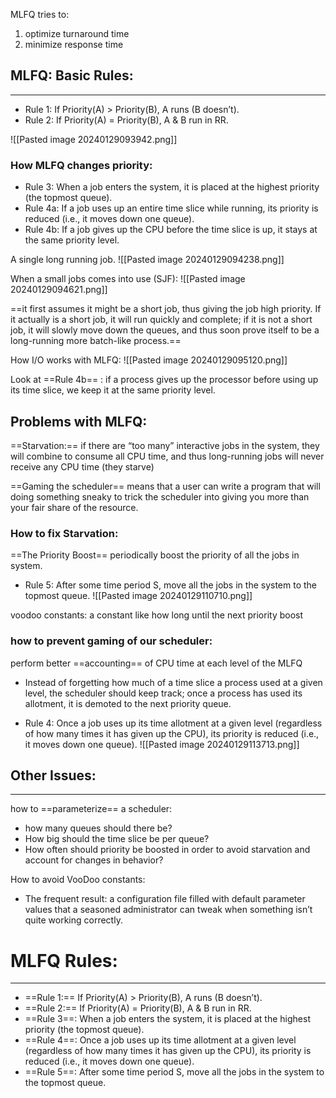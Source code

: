 MLFQ tries to:
1. optimize turnaround time
2. minimize response time

## MLFQ: Basic Rules:
---
- Rule 1: If Priority(A) > Priority(B), A runs (B doesn’t).
- Rule 2: If Priority(A) = Priority(B), A & B run in RR.

![[Pasted image 20240129093942.png]]

### How MLFQ changes priority:

- Rule 3: When a job enters the system, it is placed at the highest priority (the topmost queue).
- Rule 4a: If a job uses up an entire time slice while running, its priority is reduced (i.e., it moves down one queue).
- Rule 4b: If a job gives up the CPU before the time slice is up, it stays at the same priority level.

A single long running job.
![[Pasted image 20240129094238.png]]

When a small jobs comes into use (SJF):
![[Pasted image 20240129094621.png]]

==it first assumes it might be a short job, thus giving the job high priority. If it actually is a short job, it will run quickly and complete; if it is not a short job, it will slowly move down the queues, and thus soon prove itself to be a long-running more batch-like process.==

How I/O works with MLFQ:
![[Pasted image 20240129095120.png]]

Look at ==Rule 4b== : if a process gives up the processor before using up its time slice, we keep it at the same priority level.

## Problems with MLFQ:
==Starvation:== if there are “too many” interactive jobs in the system, they will combine to consume all CPU time, and thus long-running jobs will never receive any CPU time (they starve)

==Gaming the scheduler== means that a user can write a program that will doing something sneaky to trick the scheduler into giving you more than your fair share of the resource.

### How to fix Starvation:
==The Priority Boost== periodically boost the priority of all the jobs in system.
- Rule 5: After some time period S, move all the jobs in the system to the topmost queue.
![[Pasted image 20240129110710.png]]

voodoo constants: a constant like how long until the next priority boost

### how to prevent gaming of our scheduler:
perform better ==accounting== of CPU time at each level of the MLFQ
- Instead of forgetting how much of a time slice a process used at a given level, the scheduler should keep track; once a process has used its allotment, it is demoted to the next priority queue.

- Rule 4: Once a job uses up its time allotment at a given level (regardless of how many times it has given up the CPU), its priority is reduced (i.e., it moves down one queue).
![[Pasted image 20240129113713.png]]

## Other Issues:
---
how to ==parameterize== a scheduler:
- how many queues should there be?
- How big should the time slice be per queue? 
- How often should priority be boosted in order to avoid starvation and account for changes in behavior?

How to avoid VooDoo constants:
- The frequent result: a configuration file filled with default parameter values that a seasoned administrator can tweak when something isn’t quite working correctly.

# MLFQ Rules:
---
- ==Rule 1:== If Priority(A) > Priority(B), A runs (B doesn’t).
- ==Rule 2:== If Priority(A) = Priority(B), A & B run in RR.
- ==Rule 3==: When a job enters the system, it is placed at the highest priority (the topmost queue).
- ==Rule 4==: Once a job uses up its time allotment at a given level (regardless of how many times it has given up the CPU), its priority is reduced (i.e., it moves down one queue). 
- ==Rule 5==: After some time period S, move all the jobs in the system to the topmost queue.